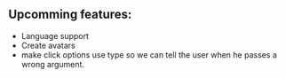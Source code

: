 ## Upcomming features:
* Language support
* Create avatars
* make click options use type so we can tell the user when he passes a wrong argument.
